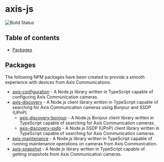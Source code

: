 # axis-js

![Build Status](https://github.com/FantasticFiasco/axis-js/workflows/CI/CD/badge.svg)

## Table of contents

- [Packages](#packages)

## Packages

The following NPM packages have been created to provide a smooth experience with devices from Axis Communications.

- [axis-configuration](https://github.com/FantasticFiasco/axis-js/tree/master/packages/axis-configuration) - A Node.js library written in TypeScript capable of configuring Axis Communication cameras.
- [axis-discovery](https://github.com/FantasticFiasco/axis-js/tree/master/packages/axis-discovery) - A Node.js client library written in TypeScript capable of searching for Axis Communication cameras using Bonjour and SSDP (UPnP).
    - [axis-discovery-bonjour](https://github.com/FantasticFiasco/axis-js/tree/master/packages/axis-discovery-bonjour) - A Node.js Bonjour client library written in TypeScript capable of searching for Axis Communication cameras.
    - [axis-discovery-ssdp](https://github.com/FantasticFiasco/axis-js/tree/master/packages/axis-discovery-ssdp) - A Node.js SSDP (UPnP) client library written in TypeScript capable of searching for Axis Communication cameras.
- [axis-maintenance](https://github.com/FantasticFiasco/axis-js/tree/master/packages/axis-maintenance) - A Node.js library written in TypeScript capable of running maintenance operations on cameras from Axis Communication.
- [axis-snapshot](https://github.com/FantasticFiasco/axis-js/tree/master/packages/axis-snapshot) - A Node.js library written in TypeScript capable of getting snapshots from Axis Communication cameras.
